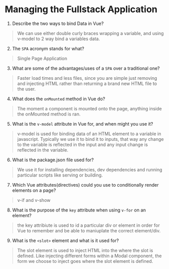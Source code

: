 # Managing the Fullstack Application

1. Describe the two ways to bind Data in Vue?

  > We can use either double curly braces wrapping a variable, and using v-model to 2 way bind a variables data.

2. The `SPA` acronym stands for what?

  > Single Page Application

3. What are some of the advantages/uses of a `SPA` over a traditional one?

  > Faster load times and less files, since you are simple just removing and injecting HTML rather than returning a brand new HTML file to the user.

4. What does the `onMounted` method in Vue do?

  > The moment a component is mounted onto the page, anything inside the onMounted method is ran.

5. What is the `v-model` attribute in Vue for, and when might you use it?

  > v-model is used for binding data of an HTML element to a variable in javascript. Typically we use it to bind it to inputs, that way any change to the variable is reflected in the input and any input change is reflected in the variable.

6. What is the package.json file used for?

  > We use it for installing dependencies, dev dependencies and running particular scripts like serving or building.

7. Which Vue attributes(directives) could you use to conditionally render elements on a page?

  > v-if and v-show

8. What is the purpose of the `key` attribute when using `v-for` on an element?

  > the key attribiute is used to id a particular div or element in order for Vue to remember and be able to maniuplate the correct element/div. 

9. What is the `<slot>` element and what is it used for?

  > The slot element is used to inject HTML into the where the slot is defined. Like injecting different forms within a Modal component, the form we choose to inject goes where the slot element is defined.

